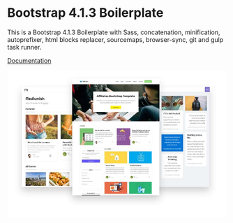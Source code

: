 # Bootstrap 4.1.3 Boilerplate

This is a Bootstrap 4.1.3 Boilerplate with Sass, concatenation, minification, autoprefixer, html blocks replacer, sourcemaps, browser-sync, git and gulp task runner.

[Documentation](https://bootstrapstarter.com/bootstrap-templates/template-basic-bootstrap-html/)

![bootstrapstarter](assets/img/bootstrapstarter.jpg)


